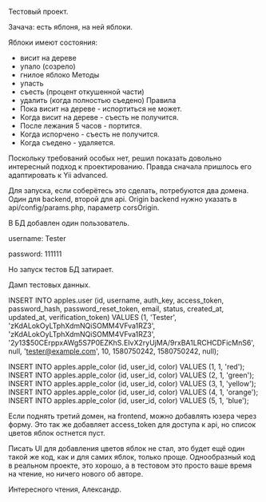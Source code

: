 Тестовый проект.

Зачача: есть яблоня, на ней яблоки.

Яблоки имеют состояния:
- висит на дереве
- упало (созрело)
- гнилое яблоко
Методы
- упасть
- съесть (процент откушенной части)
- удалить (когда полностью съедено)
Правила
- Пока висит на дереве - испортиться не может.
- Когда висит на дереве - съесть не получится.
- После лежания 5 часов - портится.
- Когда испорчено - съесть не получится.
- Когда съедено - удаляется.

Поскольку требований особых нет, решил показать довольно интересный подход к проектированию. Правда сначала пришлось его адаптировать к Yii advanced.

Для запуска, если соберётесь это сделать, потребуются два домена. Один для backend, второй для api.
Origin backend нужно указать в api/config/params.php, параметр corsOrigin.

В БД добавлен один пользователь.

username: Tester

password: 111111

Но запуск тестов БД затирает.

Дамп тестовых данных.

INSERT INTO apples.user (id, username, auth_key, access_token, password_hash, password_reset_token, email, status, created_at, updated_at, verification_token) VALUES (1, 'Tester', 'zKdALokOyLTphXdmNQiSOMM4VFva1RZ3', 'zKdALokOyLTphXdmNQiSOMM4VFva1RZ3', '$2y$13$50CErppxAWg5S7P0EZKhS.EIvX2ryUjMA/9rxBA1LRCHCDFicMnS6', null, 'tester@example.com', 10, 1580750242, 1580750242, null);

INSERT INTO apples.apple_color (id, user_id, color) VALUES (1, 1, 'red');
INSERT INTO apples.apple_color (id, user_id, color) VALUES (2, 1, 'green');
INSERT INTO apples.apple_color (id, user_id, color) VALUES (3, 1, 'yellow');
INSERT INTO apples.apple_color (id, user_id, color) VALUES (4, 1, 'orange');
INSERT INTO apples.apple_color (id, user_id, color) VALUES (5, 1, 'blue');

Если поднять третий домен, на frontend, можно добавлять юзера через форму. Это так же добавляет access_token для доступа к api, но список цветов яблок остнется пуст.

Писать UI  для добавления цветов яблок не стал, это будет ещё один такой же код, как и для самих яблок, только проще. Однообразный код в реальном проекте, это хорошо, а в тестовом это просто ваше время на чтение, но ничего нового об авторе.

Интересного чтения, Александр.
